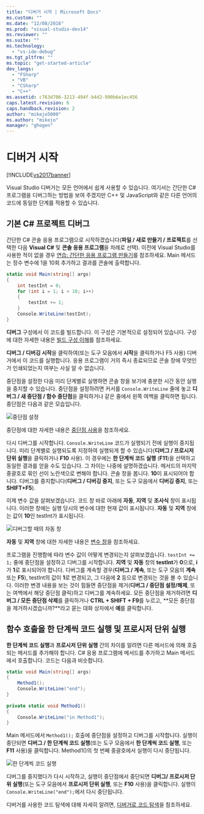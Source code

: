 ```yaml
---
title: "디버거 시작 | Microsoft Docs"
ms.custom: ""
ms.date: "12/08/2016"
ms.prod: "visual-studio-dev14"
ms.reviewer: ""
ms.suite: ""
ms.technology: 
  - "vs-ide-debug"
ms.tgt_pltfrm: ""
ms.topic: "get-started-article"
dev_langs: 
  - "FSharp"
  - "VB"
  - "CSharp"
  - "C++"
ms.assetid: c763d706-3213-494f-b4d2-990b6e1ec456
caps.latest.revision: 6
caps.handback.revision: 2
author: "mikejo5000"
ms.author: "mikejo"
manager: "ghogen"
---
```

# 디버거 시작
[!INCLUDE[vs2017banner](../code-quality/includes/vs2017banner.md)]

Visual Studio 디버거는 모든 언어에서 쉽게 사용할 수 있습니다.  여기서는 간단한 C\# 프로그램을 디버그하는 방법을 보여 주겠지만 C\+\+ 및 JavaScript와 같은 다른 언어의 코드에 동일한 단계를 적용할 수 있습니다.  
  
##  <a name="BKMK_Start_debugging_a_VS_project"></a> 기본 C\# 프로젝트 디버그  
 간단한 C\# 콘솔 응용 프로그램으로 시작하겠습니다\(**파일 \/ 새로 만들기 \/ 프로젝트**를 선택한 다음 **Visual C\#** 및 **콘솔 응용 프로그램**을 차례로 선택\).  이전에 Visual Studio를 사용한 적이 없을 경우 [연습: 간단한 응용 프로그램 만들기](../ide/walkthrough-create-a-simple-application-with-visual-csharp-or-visual-basic.md)를 참조하세요.  Main 메서드는 정수 변수에 1을 10회 추가하고 결과를 콘솔에 출력합니다.  
  
```c#  
static void Main(string[] args)  
{  
    int testInt = 0;  
    for (int i = 1; i < 10; i++)  
    {  
        testInt += 1;  
    }  
    Console.WriteLine(testInt);  
}  
```  
  
 **디버그** 구성에서 이 코드를 빌드합니다.  이 구성은 기본적으로 설정되어 있습니다.  구성에 대한 자세한 내용은 [빌드 구성 이해](../ide/understanding-build-configurations.md)를 참조하세요.  
  
 **디버그 \/ 디버깅 시작**을 클릭하여\(또는 도구 모음에서 **시작**을 클릭하거나 F5 사용\) 디버거에서 이 코드를 실행합니다.  응용 프로그램이 거의 즉시 종료되므로 콘솔 창에 무엇인가 인쇄되었는지 여부는 사실 알 수 없습니다.  
  
 중단점을 설정한 다음 미리 단계별로 실행하면 콘솔 창을 보기에 충분한 시간 동안 실행을 중지할 수 있습니다.  중단점을 설정하려면 커서를 `Console.WriteLine` 줄에 놓고 **디버그 \/ 새 중단점 \/ 함수 중단점**을 클릭하거나 같은 줄에서 왼쪽 여백을 클릭하면 됩니다.  중단점은 다음과 같은 모습입니다.  
  
 ![중단점 설정](../debugger/media/getstartedbreakpoint.png "GetStartedBreakpoint")  
  
 중단점에 대한 자세한 내용은 [중단점 사용](../debugger/using-breakpoints.md)을 참조하세요.  
  
 다시 디버그를 시작합니다.  `Console.WriteLine` 코드가 실행되기 전에 실행이 중지됩니다.  미리 단계별로 실행되도록 지정하여 실행되게 할 수 있습니다\(**디버그 \/ 프로시저 단위 실행**을 클릭하거나 **F10** 사용\).  이 경우에는 **한 단계씩 코드 실행** \(**F11**\)을 선택하고 동일한 결과를 얻을 수도 있습니다. 그 차이는 나중에 설명하겠습니다.  메서드의 마지막 중괄호로 묶인 선이 노란색으로 변해야 합니다.  콘솔 창을 봅니다.  **10**이 표시되어야 합니다.  디버그를 중지합니다\(**디버그 \/ 디버깅 중지**, 또는 도구 모음에서 **디버깅 중지**, 또는 **SHIFT\+F5**\).  
  
 이제 변수 값을 살펴보겠습니다.  코드 창 바로 아래에 **자동**, **지역** 및 **조사식** 창이 표시됩니다.  이러한 창에는 실행 당시의 변수에 대한 현재 값이 표시됩니다.  **자동** 및 **지역** 창에는 값이 **10**인 testInt가 표시됩니다.  
  
 ![디버그할 때의 자동 창](../debugger/media/getstartedwindows.png "GetStartedWindows")  
  
 **자동** 및 **지역** 창에 대한 자세한 내용은 [변수 창](../Topic/Variable%20Windows.md)을 참조하세요.  
  
 프로그램을 진행함에 따라 변수 값이 어떻게 변경되는지 살펴보겠습니다.  `testInt += 1;` 줄에 중단점을 설정하고 디버그를 시작합니다.  **지역** 및 **자동** 창의 **testInt**가 **0**으로, **i**가 **1**로 표시되어야 합니다.  디버그를 계속할 경우\(**디버그 \/ 계속**, 또는 도구 모음의 **계속** 또는 **F5**\), testInt의 값이 **1**로 변경되고, 그 다음에 **2** 등으로 변경되는 것을 볼 수 있습니다.  이러한 변경 내용을 보는 것이 힘들면 중단점을 제거\(**디버그 \/ 중단점 설정\/해제**, 또는 여백에서 해당 중단점 클릭\)하고 디버그를 계속하세요.  모든 중단점을 제거하려면 **디버그 \/ 모든 중단점 삭제**를 클릭하거나 **CTRL \+ SHIFT \+ F9**를 누르고, **모든 중단점을 제거하시겠습니까?**라고 묻는 대화 상자에서 **예**를 클릭합니다.  
  
## 함수 호출을 한 단계씩 코드 실행 및 프로시저 단위 실행  
 **한 단계씩 코드 실행**과 **프로시저 단위 실행** 간의 차이를 알려면 다른 메서드에 의해 호출되는 메서드를 추가해야 합니다.  C\# 응용 프로그램에 메서드를 추가하고 Main 메서드에서 호출합니다.  코드는 다음과 비슷합니다.  
  
```c#  
static void Main(string[] args)  
{  
    Method1();  
    Console.WriteLine("end");  
}  
  
private static void Method1()  
{  
    Console.WriteLine("in Method1");  
}  
```  
  
 Main 메서드에서 `Method1();` 호출에 중단점을 설정하고 디버그를 시작합니다.  실행이 중단되면 **디버그 \/ 한 단계씩 코드 실행**\(또는 도구 모음에서 **한 단계씩 코드 실행**, 또는 **F11** 사용\)을 클릭합니다.  Method1\(\)의 첫 번째 중괄호에서 실행이 다시 중단됩니다.  
  
 ![한 단계씩 코드 실행](../debugger/media/getstartedstepinto.png "GetStartedStepInto")  
  
 디버그를 중지했다가 다시 시작하고, 실행이 중단점에서 중단되면 **디버그\/ 프로시저 단위 실행**\(또는 도구 모음에서 **프로시저 단위 실행**, 또는 **F10** 사용\)을 클릭합니다.  실행이 `Console.WriteLine("end");`에서 다시 중단됩니다.  
  
 디버거를 사용한 코드 탐색에 대해 자세히 알려면, [디버거로 코드 탐색](../debugger/navigating-through-code-with-the-debugger.md)을 참조하세요.